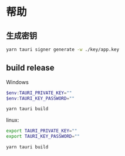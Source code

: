 # 帮助

## 生成密钥

```bash
yarn tauri signer generate -w ./key/app.key

```

## build release

Windows

```powershell
$env:TAURI_PRIVATE_KEY=""
$env:TAURI_KEY_PASSWORD=""

yarn tauri build

```

linux:

```bash
export TAURI_PRIVATE_KEY=""
export TAURI_KEY_PASSWORD=""

yarn tauri build

```
